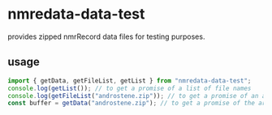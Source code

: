 # nmredata-data-test

provides zipped nmrRecord data files for testing purposes.

## usage

```js
import { getData, getFileList, getList } from "nmredata-data-test";
console.log(getList()); // to get a promise of a list of file names
console.log(getFileList("androstene.zip")); // to get a promise of an array of fileList (content of the nmrRecord).
const buffer = getData("androstene.zip"); // to get a promise of the arrayBuffer of the file.
```
